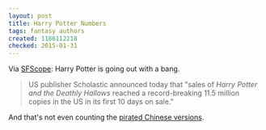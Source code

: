 ```yaml
---
layout: post
title: Harry Potter Numbers
tags: fantasy authors
created: 1186112218
checked: 2015-01-31
---
```


Via [SFScope](http://sfscope.com/2007/08/many-many-potters/):  Harry Potter is going out with a bang.

> US publisher Scholastic announced today that "sales of *Harry Potter and the Deathly Hallows* reached a record-breaking 11.5 million copies in the US in its first 10 days on sale." 

And that's not even counting the [pirated Chinese versions](http://www.nytimes.com/2007/08/01/world/asia/01china.html?pagewanted=1&ei=5070&em&en=5da5b1ccc4cefeee&ex=1186200000).
